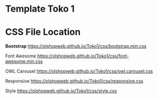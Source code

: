 # Template Toko 1


# CSS File Location

<strong>Bootstrap</strong>
https://olshopweb.github.io/Toko1/css/bootstrap.min.css

Font Awesome
https://olshopweb.github.io/Toko1/css/font-awesome.min.css

OWL Carousel
https://olshopweb.github.io/Toko1/css/owl.carousel.css

Responsive
https://olshopweb.github.io/Toko1/css/responsive.css

Style
https://olshopweb.github.io/Toko1/css/style.css

